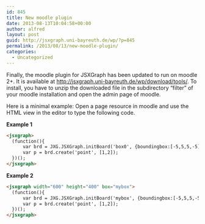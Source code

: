 ```yaml
---
id: 845
title: New moodle plugin
date: 2013-08-13T10:04:58+00:00
author: alfred
layout: post
guid: http://jsxgraph.uni-bayreuth.de/wp/?p=845
permalink: /2013/08/13/new-moodle-plugin/
categories:
  - Uncategorized
---
```

Finally, the moodle plugin for JSXGraph has been updated to run on moodle 2+. It is available at <a href="http://jsxgraph.uni-bayreuth.de/wp/download/tools/" target="_blank">http://jsxgraph.uni-bayreuth.de/wp/download/tools/</a>. To install, you have to unzip the downloaded file in the subdirectory &#8220;filter&#8221; of your moodle installation and open the admin page of moodle.

Here is a minimal example: Open a page resource in moodle and use the HTML view in the editor to type the following code.

**Example 1**
 
```html
<jsxgraph>
  (function(){ 
      var brd = JXG.JSXGraph.initBoard('box0', {boundingbox:[-5,5,5,-5], axis:true});
      var p = brd.create('point', [1,2]);
  })();
</jsxgraph>
```

**Example 2**

```html
<jsxgraph width="600" height="400" box="mybox">
  (function(){ 
      var brd = JXG.JSXGraph.initBoard('mybox', {boundingbox:[-5,5,5,-5], axis:true});
      var p = brd.create('point', [1,2]);
  })();
</jsxgraph>
```